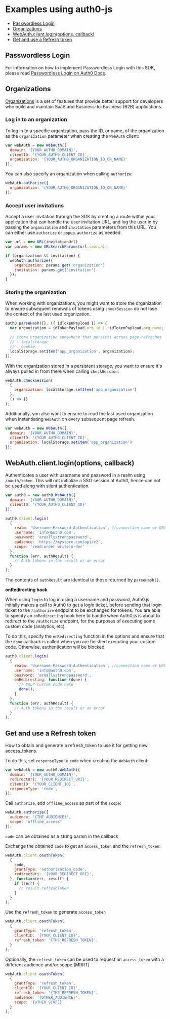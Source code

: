 # Examples using auth0-js

- [Passwordless Login](#passwordless-login)
- [Organizations](#organizations)
- [WebAuth.client.login(options, callback)](#webauthclientloginoptions-callback)
- [Get and use a Refresh token](#get-and-use-a-refresh-token)

## Passwordless Login

For information on how to implement Passwordless Login with this SDK, please read [Passwordless Login on Auth0 Docs](https://auth0.com/docs/libraries/auth0js#passwordless-login).

## Organizations

[Organizations](https://auth0.com/docs/organizations) is a set of features that provide better support for developers who build and maintain SaaS and Business-to-Business (B2B) applications.

### Log in to an organization

To log in to a specific organization, pass the ID, or name, of the organization as the `organization` parameter when creating the `WebAuth` client:

```js
var webAuth = new WebAuth({
  domain: '{YOUR_AUTH0_DOMAIN}',
  clientID: '{YOUR_AUTH0_CLIENT_ID}',
  organization: '{YOUR_AUTH0_ORGANIZATION_ID_OR_NAME}'
});
```

You can also specify an organization when calling `authorize`:

```js
webAuth.authorize({
  organization: '{YOUR_AUTH0_ORGANIZATION_ID_OR_NAME}'
});
```

### Accept user invitations

Accept a user invitation through the SDK by creating a route within your application that can handle the user invitation URL, and log the user in by passing the `organization` and `invitation` parameters from this URL. You can either use `authorize` or `popup.authorize` as needed.

```js
var url = new URL(invitationUrl)
var params = new URLSearchParams(url.search);

if (organization && invitation) {
  webAuth.authorize({
    organization: params.get('organization')
    invitation: params.get('invitation')
  });
}
```

### Storing the organization

When working with organizations, you might want to store the organization to ensure subsequent renewals of tokens using `checkSession` do not lose the context of the last used organization.

```js
auth0.parseHash({}, ({ idTokenPayload }) => {
  var organization = idTokenPayload.org_id || idTokenPayload.org_name;

  // store organization somewhere that persists across page-refreshes
  // - localstorage
  // - cookie
  localStorage.setItem('app_organization', organization);
});
```

With the organization stored in a persistent storage, you want to ensure it's always pulled in from there when calling `checkSession`:

```js
webAuth.checkSession(
  {
    organization: localStorage.setItem('app_organization')
  },
  () => {}
);
```

Additionally, you also want to ensure to read the last used organization when instantiating `WebAuth` on every subsequent page refresh.

```js
var webAuth = new WebAuth({
  domain: '{YOUR_AUTH0_DOMAIN}',
  clientID: '{YOUR_AUTH0_CLIENT_ID}',
  organization: localStorage.setItem('app_organization')
});
```

## WebAuth.client.login(options, callback)

Authenticates a user with username and password in a realm using `/oauth/token`. This will not initialize a SSO session at Auth0, hence can not be used along with silent authentication.

```js
var auth0 = new auth0.WebAuth({
  domain: '{YOUR_AUTH0_DOMAIN}',
  clientID: '{YOUR_AUTH0_CLIENT_ID}'
});

auth0.client.login(
  {
    realm: 'Username-Password-Authentication', //connection name or HRD domain
    username: 'info@auth0.com',
    password: 'areallystrongpassword',
    audience: 'https://mystore.com/api/v2',
    scope: 'read:order write:order'
  },
  function (err, authResult) {
    // Auth tokens in the result or an error
  }
);
```

The contents of `authResult` are identical to those returned by `parseHash()`.

**onRedirecting hook**

When using `login` to log in using a username and password, Auth0.js initially makes a call to Auth0 to get a login ticket, before sending that login ticket to the `/authorize` endpoint to be exchanged for tokens. You are able to specify an `onRedirecting` hook here to handle when Auth0.js is about to redirect to the `/authorize` endpoint, for the purposes of executing some custom code (analytics, etc).

To do this, specify the `onRedirecting` function in the options and ensure that the `done` callback is called when you are finished executing your custom code. Otherwise, authentication will be blocked.

```js
auth0.client.login(
  {
    realm: 'Username-Password-Authentication', //connection name or HRD domain
    username: 'info@auth0.com',
    password: 'areallystrongpassword',
    onRedirecting: function (done) {
      // Your custom code here
      done();
    }
  },
  function (err, authResult) {
    // Auth tokens in the result or an error
  }
);
```

## Get and use a Refresh token

How to obtain and generate a refresh_token to use it for getting new access_tokens.

To do this, set `responseType` to `code` when creating the `WebAuth` client:
```js
var webAuth = new auth0.WebAuth({
  domain: '{YOUR_AUTH0_DOMAIN}',
  redirectUri: '{YOUR_REDIRECT_URI}',
  clientID: '{YOUR_CLIENT_ID}',
  responseType: 'code',
});
```

Call `authorize`, add `offline_access` as part of the `scope`:
```js
webAuth.authorize({
  audience: '{THE_AUDIENCE}',
  scope: 'offline_access'
});
```

`code` can be obtained as a string param in the callback

Exchange the obtained `code` to get an `access_token` and the `refresh_token`:
```js
webAuth.client.oauthToken(
  {
    code,
    grantType: 'authorization_code',
    redirectUri: '{YOUR_REDIRECT_URI}',
  }, function(err, result) {
    if (!err) {
      // result.refreshToken
    }
  }
);
```

Use the `refresh_token` to generate `access_token`
```js
webAuth.client.oauthToken(
  {
    grantType: 'refresh_token',
    clientID: '{YOUR_CLIENT_ID}',
    refresh_token: '{THE_REFRESH_TOKEN}',
  }
);
```
Optionally, the `refresh_token` can be used to request an `access_token` with a different audience and/or scope (MRRT)
```js
webAuth.client.oauthToken(
  {
    grantType: 'refresh_token',
    clientID: '{YOUR_CLIENT_ID}',
    refresh_token: '{THE_REFRESH_TOKEN}',
    audience: '{OTHER_AUDIENCE}',
    scope: '{OTHER_SCOPE}'
  }
);
```
